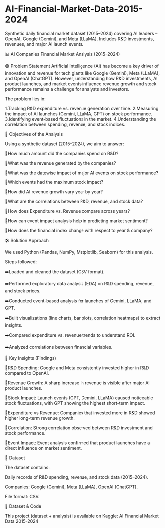 # AI-Financial-Market-Data-2015-2024
Synthetic daily financial market dataset (2015–2024) covering AI leaders – OpenAI, Google (Gemini), and Meta (LLaMA). Includes R&amp;D investments, revenues, and major AI launch events.

📊 AI Companies Financial Market Analysis (2015–2024)

🟢 Problem Statement
Artificial Intelligence (AI) has become a key driver of innovation and revenue for tech giants like Google (Gemini), Meta (LLaMA), and OpenAI (ChatGPT).
However, understanding how R&D investments, AI product launches, and market events influence revenue growth and stock performance remains a challenge for analysts and investors.

The problem lies in:

1.Tracking R&D expenditure vs. revenue generation over time.
2.Measuring the impact of AI launches (Gemini, LLaMA, GPT) on stock performance.
3.Identifying event-based fluctuations in the market.
4.Understanding the correlation between spending, revenue, and stock indices.

🎯 Objectives of the Analysis

Using a synthetic dataset (2015–2024), we aim to answer:

🔸How much amount did the companies spend on R&D?

🔸What was the revenue generated by the companies?

🔸What was the datewise impact of major AI events on stock performance?

🔸Which events had the maximum stock impact?

🔸How did AI revenue growth vary year by year?

🔸What are the correlations between R&D, revenue, and stock data?

🔸How does Expenditure vs. Revenue compare across years?

🔸How can event impact analysis help in predicting market sentiment?

🔸How does the financial index change with respect to year & company?


🛠 Solution Approach

We used Python (Pandas, NumPy, Matplotlib, Seaborn) for this analysis.

Steps followed:

➡️Loaded and cleaned the dataset (CSV format).

➡️Performed exploratory data analysis (EDA) on R&D spending, revenue, and stock prices.

➡️Conducted event-based analysis for launches of Gemini, LLaMA, and GPT.

➡️Built visualizations (line charts, bar plots, correlation heatmaps) to extract insights.

➡️Compared expenditure vs. revenue trends to understand ROI.

➡️Analyzed correlations between financial variables.

🔑 Key Insights (Findings)

🔹R&D Spending: Google and Meta consistently invested higher in R&D compared to OpenAI.

🔹Revenue Growth: A sharp increase in revenue is visible after major AI product launches.

🔹Stock Impact: Launch events (GPT, Gemini, LLaMA) caused noticeable stock fluctuations, with GPT showing the highest short-term impact.

🔹Expenditure vs Revenue: Companies that invested more in R&D showed higher long-term revenue growth.

🔹Correlation: Strong correlation observed between R&D investment and stock performance.

🔹Event Impact: Event analysis confirmed that product launches have a direct influence on market sentiment.

📂 Dataset

The dataset contains:

Daily records of R&D spending, revenue, and stock data (2015–2024).

Companies: Google (Gemini), Meta (LLaMA), OpenAI (ChatGPT).

File format: CSV.

📂 Dataset & Code

This project (dataset + analysis) is available on Kaggle:
AI Financial Market Data 2015-2024
